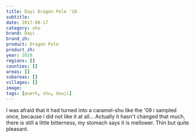 ```yaml
---
title: Dayi Dragon Pole '10
subtitle: 
date: 2017-08-17
category: shu
brand: Dayi
brand_zh: 
product: Dragon Pole
product_zh: 
year: 2010
regions: []
counties: []
areas: []
subareas: []
villages: []
image: 
tags: [puerh, shu, douji]
---
```

I was afraid that it had turned into a caramel-shu like the '09 i sampled once, because i did not like it at all... Actually it hasn't changed that much, there is still a little bitterness, my stomach says it is mellower. Thin but quite pleasant.